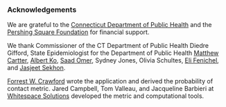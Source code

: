 

### Acknowledgements

We are grateful to the [Connecticut Department of Public Health](https://portal.ct.gov/dph) and the [Pershing Square Foundation](https://pershingsquarefoundation.org/) for financial support.  

We thank Commissioner of the CT Department of Public Health Diedre Gifford, State Epidemiologist for the Department of Public Health [Matthew Cartter](https://medicine.yale.edu/profile/MLC3), [Albert Ko](https://medicine.yale.edu/profile/albert_ko), [Saad Omer](https://medicine.yale.edu/profile/saad_omer), Sydney Jones, Olivia Schultes, [Eli Fenichel](https://environment.yale.edu/profile/eli-fenichel), and [Jasjeet Sekhon](http://sekhon.berkeley.edu/).

[Forrest W. Crawford](http://www.crawfordlab.io) wrote the application and derived the probability of contact metric. Jared Campbell, Tom Valleau, and Jacqueline Barbieri at [Whitespace Solutions](http://www.whitespace-solutions.com/) developed the metric and computational tools. 



